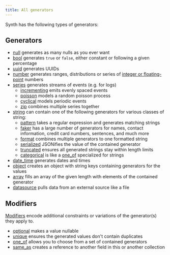 ```yaml
---
title: All generators
---
```


Synth has the following types of generators:

## Generators

* [null](null) generates as many nulls as you ever want
* [bool](bool) generates `true` or `false`, either constant or
following a given percentage
* [uuid](uuid) generates UUIDs
* [number](number) generates ranges, distributions or series of
[integer or floating-point](number#subtype) numbers
* [series](series) generates streams of events (e.g. for logs)
  * [incrementing](series#incrementing) emits evenly spaced events
  * [poisson](series#poisson) models a random poisson process
  * [cyclical](series#cyclical) models periodic events
  * [zip](series#zip) combines multiple series together
* [string](string) can contain one of the following generators for
various classes of string:
  * [pattern](string#pattern) takes a regular expression and
  generates matching strings
  * [faker](string#faker) has a large number of generators for names,
  contact information, credit card numbers, sentences, and much more
  * [format](string#format) combines multiple generators to one
  formatted string
  * [serialized](string#serialized) JSONifies the value of the
  contained generator
  * [truncated](string#truncated) ensures all generated strings stay
  within length limits
  * [categorical](string#categorical) is like a
  [one_of](one-of) specialized for strings
* [date_time](date-time) generates dates and times
* [object](object) creates an object with string keys containing
generators for the values
* [array](array) fills an array of the given length with elements of
the contained generator
* [datasource](datasource) pulls data from an external source
like a file

## Modifiers

[Modifiers](modifiers) encode additional constraints or variations of the generator(s) they apply to.

* [optional](modifiers#optional) makes a value nullable
* [unique](modifiers#unique) ensures the generated values don't contain
  duplicates
* [one_of](one-of) allows you to choose from a set of contained
  generators
* [same_as](same-as) creates a reference to another field in this or
  another collection
